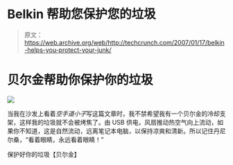 # Belkin 帮助您保护您的垃圾

> 原文：<https://web.archive.org/web/http://techcrunch.com/2007/01/17/belkin-helps-you-protect-your-junk/>

# 贝尔金帮助你保护你的垃圾

![](img/46dc61ec9a4d01286c394bbd5602eae0.png)

当我在沙发上看着*空手道小子*写这篇文章时，我不禁希望我有一个贝尔金的冷却支架，这样我的垃圾就不会被烤焦了。由 USB 供电，风扇推动热空气向上流动，如果你不知道，这是自然流动，远离笔记本电脑，以保持凉爽和清新。所以记住丹尼尔桑，“看着眼睛，永远看着眼睛！”

保护好你的垃圾【贝尔金】